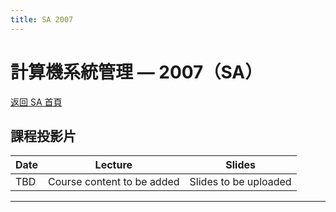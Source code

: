 ```yaml
---
title: SA 2007
---
```


# 計算機系統管理 — 2007（SA）

[返回 SA 首頁](/sa/)

## 課程投影片

| Date  | Lecture | Slides |
|-------|-------------|----------|
| TBD | Course content to be added | Slides to be uploaded |

---